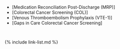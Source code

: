 
- [Medication Reconciliation Post-Discharge (MRP)]
- [Colorectal Cancer Screening (COL)]
- [Venous Thromboembolism Prophylaxis (VTE-1)]
- [Gaps in Care Colorectal Cancer Screening]

<br />

{% include link-list.md %}
